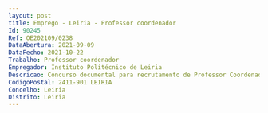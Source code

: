 ```yaml
--- 
layout: post
title: Emprego - Leiria - Professor coordenador
Id: 90245
Ref: OE202109/0238
DataAbertura: 2021-09-09
DataFecho: 2021-10-22
Trabalho: Professor coordenador
Empregador: Instituto Politécnico de Leiria
Descricao: Concurso documental para recrutamento de Professor Coordenador, na modalidade de contrato de trabalho em funções públicas por tempo indeterminado, para a área de Didática do Português – Leitura, da Escola Superior de Educação e Ciências Sociais do Politécnico de Leiria
CodigoPostal: 2411-901 LEIRIA
Concelho: Leiria
Distrito: Leiria
--- 
```

